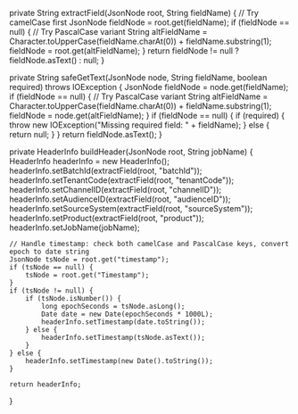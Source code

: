 private String extractField(JsonNode root, String fieldName) {
    // Try camelCase first
    JsonNode fieldNode = root.get(fieldName);
    if (fieldNode == null) {
        // Try PascalCase variant
        String altFieldName = Character.toUpperCase(fieldName.charAt(0)) + fieldName.substring(1);
        fieldNode = root.get(altFieldName);
    }
    return fieldNode != null ? fieldNode.asText() : null;
}

private String safeGetText(JsonNode node, String fieldName, boolean required) throws IOException {
    JsonNode fieldNode = node.get(fieldName);
    if (fieldNode == null) {
        // Try PascalCase variant
        String altFieldName = Character.toUpperCase(fieldName.charAt(0)) + fieldName.substring(1);
        fieldNode = node.get(altFieldName);
    }
    if (fieldNode == null) {
        if (required) {
            throw new IOException("Missing required field: " + fieldName);
        } else {
            return null;
        }
    }
    return fieldNode.asText();
}

private HeaderInfo buildHeader(JsonNode root, String jobName) {
    HeaderInfo headerInfo = new HeaderInfo();
    headerInfo.setBatchId(extractField(root, "batchId"));
    headerInfo.setTenantCode(extractField(root, "tenantCode"));
    headerInfo.setChannelID(extractField(root, "channelID"));
    headerInfo.setAudienceID(extractField(root, "audienceID"));
    headerInfo.setSourceSystem(extractField(root, "sourceSystem"));
    headerInfo.setProduct(extractField(root, "product"));
    headerInfo.setJobName(jobName);

    // Handle timestamp: check both camelCase and PascalCase keys, convert epoch to date string
    JsonNode tsNode = root.get("timestamp");
    if (tsNode == null) {
        tsNode = root.get("Timestamp");
    }
    if (tsNode != null) {
        if (tsNode.isNumber()) {
            long epochSeconds = tsNode.asLong();
            Date date = new Date(epochSeconds * 1000L);
            headerInfo.setTimestamp(date.toString());
        } else {
            headerInfo.setTimestamp(tsNode.asText());
        }
    } else {
        headerInfo.setTimestamp(new Date().toString());
    }

    return headerInfo;
}

